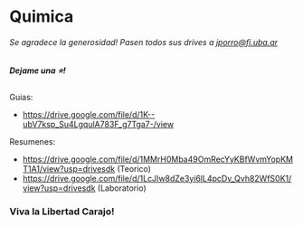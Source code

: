 # Quimica
###### Se agradece la generosidad! Pasen todos sus drives a jporro@fi.uba.ar
##### Dejame una ⭐! 

Guias:
* https://drive.google.com/file/d/1K--ubV7ksp_Su4LgqulA783F_g7Tga7-/view

Resumenes:
* https://drive.google.com/file/d/1MMrH0Mba49OmRecYyKBfWvmYopKMT1A1/view?usp=drivesdk (Teorico)
* https://drive.google.com/file/d/1LcJIw8dZe3yi6lL4pcDv_Qvh82WfS0K1/view?usp=drivesdk (Laboratorio)

### Viva la Libertad Carajo!
